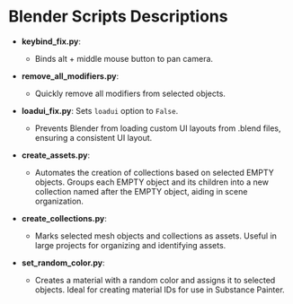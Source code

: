 
# Blender Scripts Descriptions

- **keybind_fix.py**:
  - Binds alt + middle mouse button to pan camera.
    
- **remove_all_modifiers.py**:
  - Quickly remove all modifiers from selected objects.
    
- **loadui_fix.py**: Sets `loadui` option to `False`.
  - Prevents Blender from loading custom UI layouts from .blend files, ensuring a consistent UI layout.
    
- **create_assets.py**:
  - Automates the creation of collections based on selected EMPTY objects. Groups each EMPTY object and its children into a new collection named after the EMPTY object, aiding in scene organization.
    
- **create_collections.py**:
  - Marks selected mesh objects and collections as assets. Useful in large projects for organizing and identifying assets.
    
- **set_random_color.py**:
  - Creates a material with a random color and assigns it to selected objects. Ideal for creating material IDs for use in Substance Painter.
